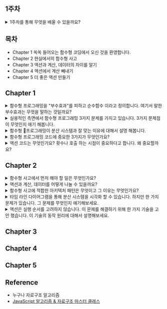 ## 1주차 
<details>
<summary>1주차를 통해 무엇을 배울 수 있을까요?</summary>
> 이진 탐색 트리가 어떻게 구성이 되었는지 알 수 있습니다.  
> 이진 탐색과 이진 트리, 연결 리스트와의 차이점을 구별 할 수 있습니다.
</details>

## 목차
* Chapter 1 쏙쏙 들어오는 함수형 코딩에서 오신 것을 환영합니다.
* Chapter 2 현실에서의 함수형 사고
* Chapter 3 액션과 계산, 데이터의 차이를 알기
* Chapter 4 액션에서 계산 빼내기
* Chapter 5 더 좋은 액션 만들기


## Chapter 1

<details>
<summary>함수형 프로그래밍을 "부수효과"를 피하고 순수함수 이라고 정의합니다. 여기서 말한 부수효과는 무엇을 말하는 것일까요?</summary>

</details>

<details>
<summary>실용적인 측면에서 함수형 프로그래밍 3가지 문제를 가지고 있습니다. 3가지 문제점이 무엇인지 애기 해봅니다.</summary>

</details>

<details>
<summary>함수형 프로그래밍이 분산 시스템과 잘 맞는 이유에 대해서 설명 해봅니다.</summary>

</details>

<details>
<summary>함수형 프로그래밍 코드에 중요한 3가지가 무엇인가요?</summary>

</details>

<details>
<summary>액션 코드는 무엇인가요? 횟수나 호출 하는 시점이 중요하다고 합니다. 왜 중요할까요?</summary>

</details>

## Chapter 2
<details>
<summary>함수형 사고에서 먼저 해야 할 일은 무엇인가요?</summary>

* 액션, 데이터, 계산을 구분 하는 일을 먼저 해야 합니다. 이를 통해서 쉽게 구분 할 수 있는 부분과 구분 할 수 없는 부분을 구별합니다.
</details>

<details>
<summary>액션과 계산, 데이터를 어떻게 나눌 수 있을까요?</summary>

* 액션은 호출 횟수, 시점에 의존 합니다. 자원과 재료를 사용하는 것이 액션입니다.
* 계산은 결정과 계획을 하는 것입니다.
* 데이터는 변경 불가능한 데이터를 사용합니다.

</details>

<details>
<summary>함수형 사고에 적합한 아키텍처 패턴은 무엇이고 그 이유는 무엇인가요?</summary>

* 변경 가능성의 따라 코드를 구별 합니다. 변경이 자주 발생 할 때, 바귈때도 있고 아닐 때도 있고, 바뀌지 않을 때 3 분류로 나눠서 비즈니스 규칙, 도메인 규칙, 기술 스택으로 구분합니다. 그렇기 때문에 계층형 설계를 사용합니다. 이 설계는 테스트, 재사용, 유지보수의 용의 합니다.
</details>

<details>
<summary>타임 라인 다이어그램을 통해 분산 시스템을 시각화 할 수 있습니다. 하지만 한 가지 문제가 있습니다. 그 문제를 무엇인지 얘기해보세요.</summary>

* 타임 라인 다이어그램을 통해서 문제를 시각화를 해서 파악하는데 도움이 되지만 실행 순서가 섞이는 것에 대해서는 해결을 할 수 없습니다.
</details>

<details>
<summary>액션은 실행 순서를 고려하지 않습니다. 이 문제를 해결하기 위해 한 가지 기술을 고안 했습니다. 이 기술의 동작 원리에 대해서 설명해보세요.</summary>

* 액션이 실행순서를 고려하지 않는다는 문제점을 통해 "컷팅" 이라는 기술을 사용합니다. 이 기술은 고차 동작으로 구현이 되는데 독립적으로 동작하다가 완료가 되면 다른 타임라인이 끝날 때까지 기달려줍니다. 이 기숳을 통해서 액션이 순서를 고려하지 않은 문제점을 해결 했습니다.
</details>

## Chapter 3




## Chapter 4



## Chapter 5



## Reference
* 누구나 자료구조 알고리즘
* [JavaScript 알고리즘 & 자료구조 마스터 클래스](https://www.udemy.com/share/105zfq3@GwzZ4m6pK-EWOT8SgaKNL2xrHKEZfntsmsusVP9hmkW_gHMNflzNYvSVxi3aaVX4GQ==/)